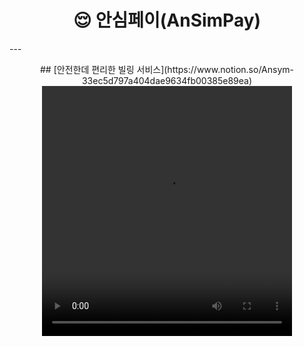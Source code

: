 <h1 align="center">😌 안심페이(AnSimPay) </h1>
---
<p align="center">
## [안전한데 편리한 빌링 서비스](https://www.notion.so/Ansym-33ec5d797a404dae9634fb00385e89ea) 

<video width="400" height="400" controls>
  <source src="https://velog.velcdn.com/images/urtimeislimited/post/00ce3d39-44ca-430f-9bf6-295591e02343/image.mp4" type="video/mp4">
</video>
</p>
